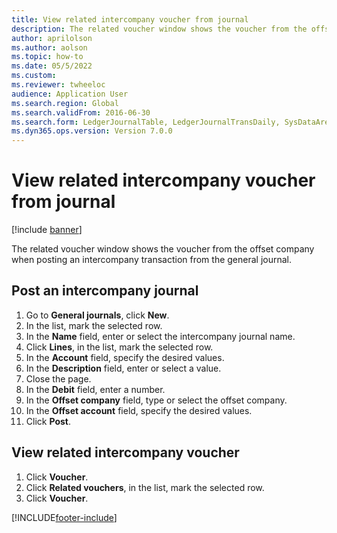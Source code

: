 ```yaml
--- 
title: View related intercompany voucher from journal
description: The related voucher window shows the voucher from the offset company when posting an intercompany transaction from the general journal.
author: aprilolson
ms.author: aolson
ms.topic: how-to
ms.date: 05/5/2022
ms.custom:
ms.reviewer: twheeloc    
audience: Application User 
ms.search.region: Global
ms.search.validFrom: 2016-06-30
ms.search.form: LedgerJournalTable, LedgerJournalTransDaily, SysDataAreaSelectLookup, LedgerTransVoucher, LedgerTransRelatedVouchers
ms.dyn365.ops.version: Version 7.0.0 
---
```


# View related intercompany voucher from journal

[!include [banner](../../includes/banner.md)]

The related voucher window shows the voucher from the offset company when posting an intercompany transaction from the general journal.


## Post an intercompany journal
1. Go to **General journals**, click **New**.
2. In the list, mark the selected row.
3. In the **Name** field, enter or select the intercompany journal name.
4. Click **Lines**, in the list, mark the selected row.
5. In the **Account** field, specify the desired values.
6. In the **Description** field, enter or select a value.
7. Close the page.
8. In the **Debit** field, enter a number.
9. In the **Offset company** field, type or select the offset company.
10. In the **Offset account** field, specify the desired values.
11. Click **Post**.

## View related intercompany voucher
1. Click **Voucher**.
2. Click **Related vouchers**, in the list, mark the selected row.
3. Click **Voucher**.



[!INCLUDE[footer-include](../../../includes/footer-banner.md)]

